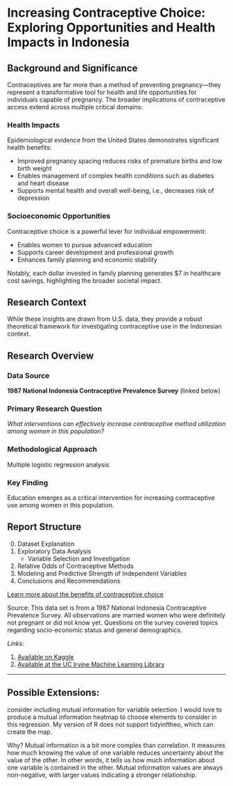 # Increasing Contraceptive Choice: Exploring Opportunities and Health Impacts in Indonesia

## Background and Significance

Contraceptives are far more than a method of preventing pregnancy—they represent a transformative tool for health and life opportunities for individuals capable of pregnancy. The broader implications of contraceptive access extend across multiple critical domains:

### Health Impacts
Epidemiological evidence from the United States demonstrates significant health benefits:

  - Improved pregnancy spacing reduces risks of premature births and low birth weight
  - Enables management of complex health conditions such as diabetes and heart disease
  - Supports mental health and overall well-being, i.e.,  decreases risk of depression

### Socioeconomic Opportunities
Contraceptive choice is a powerful lever for individual empowerment:

- Enables women to pursue advanced education
- Supports career development and professional growth
- Enhances family planning and economic stability

Notably, each dollar invested in family planning generates $7 in healthcare cost savings, highlighting the broader societal impact.

## Research Context

While these insights are drawn from U.S. data, they provide a robust theoretical framework for investigating contraceptive use in the Indonesian context.

## Research Overview

### Data Source
**1987 National Indonesia Contraceptive Prevalence Survey** (linked below)

### Primary Research Question
*What interventions can effectively increase contraceptive method utilization among women in this population?*

### Methodological Approach
Multiple logistic regression analysis

### Key Finding
Education emerges as a critical intervention for increasing contraceptive use among women in this population.

## Report Structure

0. Dataset Explanation
1. Exploratory Data Analysis
   - Variable Selection and Investigation
2. Relative Odds of Contraceptive Methods
3. Modeling and Predictive Strength of Independent Variables
4. Conclusions and Recommendations


[Learn more about the benefits of contraceptive choice](https://www.guttmacher.org/gpr/2017/11/why-family-planning-policy-and-practice-must-guarantee-true-choice-contraceptive-methods)

Source: This data set is from a 1987 National Indonesia Contraceptive Prevalence Survey. All observations are married women who were definitely not pregnant or did not know yet. Questions on the survey covered topics regarding socio-economic status and general demographics.

*Links:*
1. [Available on Kaggle](https://www.kaggle.com/datasets/joelzcharia/contraceptive-prevalence-survey)
2. [Available at the UC Irvine Machine Learning Library](https://archive.ics.uci.edu/dataset/30/contraceptive+method+choice)


---


## Possible Extensions:

consider including mutual information for variable selection.  I would love to produce a mutual information heatmap to choose elements to consider in this regression. My version of R does not support tidyinftheo, which can create the map. 

Why? Mutual information is a bit more complex than correlation. It measures how much knowing the value of one variable reduces uncertainty about the value of the other. In other words, it tells us how much information about one variable is contained in the other. Mutual information values are always non-negative, with larger values indicating a stronger relationship.
